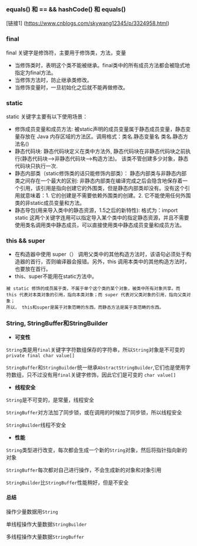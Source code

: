 ### equals() 和 == && hashCode() 和 equals()

[链接1] (https://www.cnblogs.com/skywang12345/p/3324958.html)

### final
final 关键字是修饰符，主要用于修饰类，方法，变量
+ 当修饰类时，表明这个类不能被继承。final类中的所有成员方法都会被隐式地指定为final方法。
+ 当修饰方法时，防止继承类修改。
+ 当修饰变量时，一旦初始化之后就不能再做修改。

### static
static 关键字主要有以下使用场景：
+ 修饰成员变量和成员方法: 被static声明的成员变量属于静态成员变量，静态变量存放在 Java 内存区域的方法区。调用格式：类名.静态变量名 类名.静态方法名()
+ 静态代码块: 静态代码块定义在类中方法外, 静态代码块在非静态代码块之前执行(静态代码块—>非静态代码块—>构造方法)。 该类不管创建多少对象，静态代码块只执行一次.
+ 静态内部类（static修饰类的话只能修饰内部类）： 静态内部类与非静态内部类之间存在一个最大的区别: 非静态内部类在编译完成之后会隐含地保存着一个引用，该引用是指向创建它的外围类，但是静态内部类却没有。没有这个引用就意味着：1. 它的创建是不需要依赖外围类的创建。2. 它不能使用任何外围类的非static成员变量和方法。
+ 静态导包(用来导入类中的静态资源，1.5之后的新特性): 格式为：import static 这两个关键字连用可以指定导入某个类中的指定静态资源，并且不需要使用类名调用类中静态成员，可以直接使用类中静态成员变量和成员方法。

### this && super
+ 在构造器中使用 super（） 调用父类中的其他构造方法时，该语句必须处于构造器的首行，否则编译器会报错。另外，this 调用本类中的其他构造方法时，也要放在首行。
+ this、super不能用在static方法中。

```
被 static 修饰的成员属于类，不属于单个这个类的某个对象，被类中所有对象共享。而 this 代表对本类对象的引用，指向本类对象；而 super 代表对父类对象的引用，指向父类对象；
所以， this和super是属于对象范畴的东西，而静态方法是属于类范畴的东西。
```

### String, StringBuffer和StringBuilder
+ **可变性**

`String`类是用`final`关键字字符数组保存的字符串，所以`String`对象是不可变的
`private final char value[]`

`StringBuffer`和`StringBuilder`统一继承`AbstractStringBuilder`,它们也是使用字符数组，只不过没有用`final`关键字修饰，因此它们是可变的
`char value[]`

+ **线程安全**

`String`是不可变的，是常量，线程安全

`StringBuffer`对方法加了同步锁，或在调用的时候加了同步锁，所以线程安全

`StringBuilder`线程不安全

+ **性能**

`String`类型进行改变，每次都会生成一个新的`String`对象，然后将指针指向新的对象

`StringBuffer`每次都对自己进行操作，不会生成新的对象和对象引用

`StringBuilder`比`StringBuffer`性能稍好，但是不安全

#### 总结

操作少量数据用`String`

单线程操作大量数据`StringBuilder`

多线程操作大量数据`StringBuffer`
